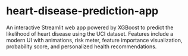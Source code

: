 # heart-disease-prediction-app
An interactive Streamlit web app powered by XGBoost to predict the likelihood of heart disease using the UCI dataset. Features include a modern UI with animations, risk meter, feature importance visualization, probability score, and personalized health recommendations.
